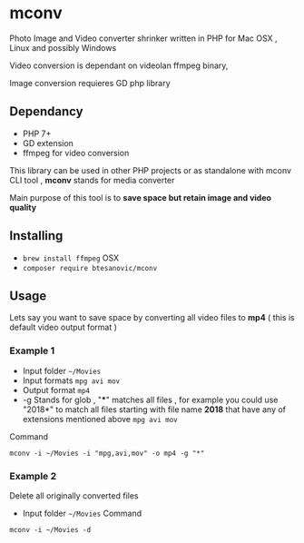 # mconv
Photo Image and Video converter shrinker written in PHP for Mac OSX , Linux and possibly Windows 

Video conversion is dependant on videolan ffmpeg binary,

Image conversion requieres GD php library

## Dependancy
* PHP 7+
* GD extension
* ffmpeg for video conversion

This library can be used in other PHP projects or as standalone with mconv CLI tool , **mconv** stands for media converter 

Main purpose of this tool is to **save space but retain image and video quality** 

## Installing
* `brew install ffmpeg` OSX
* `composer require btesanovic/mconv`

## Usage
Lets say you want to save space by converting all video files to **mp4** ( this is default video output format )

### Example 1

* Input folder `~/Movies`
* Input formats `mpg avi mov`
* Output format `mp4`
* -g Stands for glob , "**\***" matches all files , for example you could use "2018*" to match all files starting with file name **2018** that have any of extensions mentioned above `mpg avi mov`

 Command
 
  `mconv -i ~/Movies -i "mpg,avi,mov" -o mp4 -g "*"`
  
### Example 2
 Delete all originally converted files
 
 * Input folder `~/Movies`
 Command
 
  `mconv -i ~/Movies -d`

 

